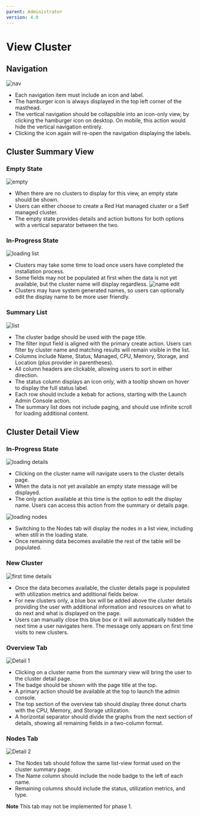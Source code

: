```yaml
---
parent: Administrator
version: 4.0
---
```


# View Cluster

## Navigation
![nav](img/nav.png)

- Each navigation item must include an icon and label.
- The hamburger icon is always displayed in the top left corner of the masthead.
- The vertical navigation should be collapsible into an icon-only view, by clicking the hamburger icon on desktop. On mobile, this action would hide the vertical navigation entirely.
- Clicking the icon again will re-open the navigation displaying the labels.

## Cluster Summary View

### Empty State

![empty](img/empty-alternate.png)

- When there are no clusters to display for this view, an empty state should be shown.
- Users can either choose to create a Red Hat managed cluster or a Self managed cluster.
- The empty state provides details and action buttons for both options with a vertical separator between the two.

### In-Progress State

![loading list](img/normal-06.png)
- Clusters may take some time to load once users have completed the installation process.
- Some fields may not be populated at first when the data is not yet available, but the cluster name will display regardless.
![name edit](img/name.png)
- Clusters may have system generated names, so users can optionally edit the display name to be more user friendly.

### Summary List

![list](img/02-Clusters-new.png)

- The cluster badge should be used with the page title.
- The filter input field is aligned with the primary create action. Users can filter by cluster name and matching results will remain visible in the list.
- Columns include Name, Status, Managed, CPU, Memory, Storage, and Location (plus provider in parentheses).
- All column headers are clickable, allowing users to sort in either direction.
- The status column displays an icon only, with a tooltip shown on hover to display the full status label.
- Each row should include a kebab for actions, starting with the Launch Admin Console action.
- The summary list does not include paging, and should use infinite scroll for loading additional content.


## Cluster Detail View

### In-Progress State

![loading details](img/normal-08.png)

- Clicking on the cluster name will navigate users to the cluster details page.
- When the data is not yet available an empty state message will be displayed.
- The only action available at this time is the option to edit the display name. Users can access this action from the summary or details page.

![loading nodes](img/normal-08B.png)

- Switching to the Nodes tab will display the nodes in a list view, including when still in the loading state.
- Once remaining data becomes available the rest of the table will be populated.

### New Cluster

![first time details](img/normal-09B.png)

- Once the data becomes available, the cluster details page is populated with utilization metrics and additional fields below.
- For new clusters only, a blue box will be added above the cluster details providing the user with additional information and resources on what to do next and what is displayed on the page.
- Users can manually close this blue box or it will automatically hidden the next time a user navigates here. The message only appears on first time visits to new clusters.   

### Overview Tab

![Detail 1](img/03.png)

- Clicking on a cluster name from the summary view will bring the user to the cluster detail page.
- The badge should be shown with the page title at the top.
- A primary action should be available at the top to launch the admin console.
- The top section of the overview tab should display three donut charts with the CPU, Memory, and Storage utilization.
- A horizontal separator should divide the graphs from the next section of details, showing all remaining fields in a two-column format.

### Nodes Tab
![Detail 2](img/04.png)

- The Nodes tab should follow the same list-view format used on the cluster summary page.
- The Name column should include the node badge to the left of each name.
- Remaining columns should include the status, utilization metrics, and type.

**Note** This tab may not be implemented for phase 1.
